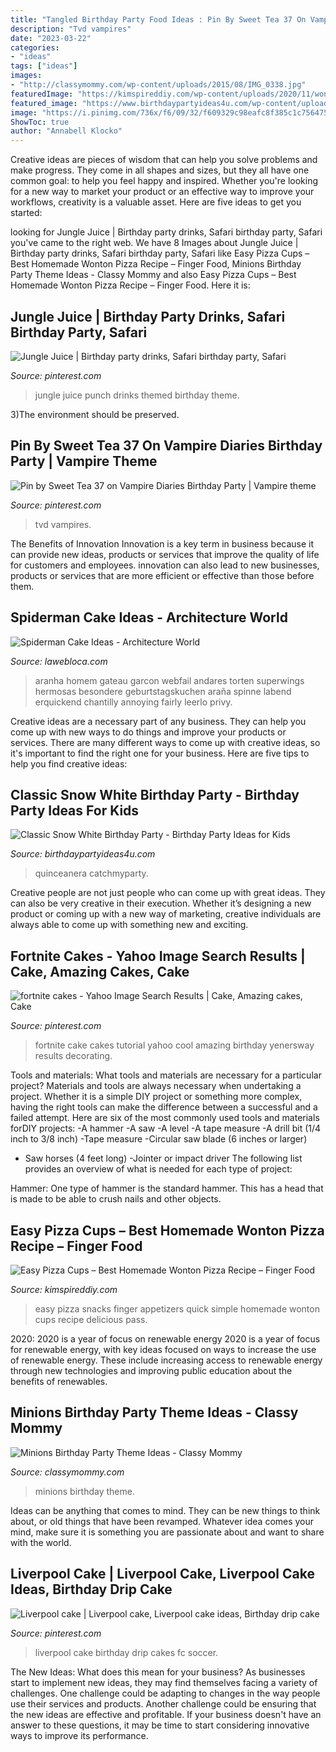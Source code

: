 ```yaml
---
title: "Tangled Birthday Party Food Ideas : Pin By Sweet Tea 37 On Vampire Diaries Birthday Party"
description: "Tvd vampires"
date: "2023-03-22"
categories:
- "ideas"
tags: ["ideas"]
images:
- "http://classymommy.com/wp-content/uploads/2015/08/IMG_0338.jpg"
featuredImage: "https://kimspireddiy.com/wp-content/uploads/2020/11/wonton-pizza-cups-1-1.jpg"
featured_image: "https://www.birthdaypartyideas4u.com/wp-content/uploads/2016/05/Classic-Snow-White-Birthday-Party-Tutu-600x800.jpg"
image: "https://i.pinimg.com/736x/f6/09/32/f609329c98eafc8f385c1c756475f5d5.jpg"
ShowToc: true
author: "Annabell Klocko"
---
```



Creative ideas are pieces of wisdom that can help you solve problems and make progress. They come in all shapes and sizes, but they all have one common goal: to help you feel happy and inspired. Whether you're looking for a new way to market your product or an effective way to improve your workflows, creativity is a valuable asset. Here are five ideas to get you started: 

	

		
looking for Jungle Juice | Birthday party drinks, Safari birthday party, Safari you've came to the right web. We have 8 Images about Jungle Juice | Birthday party drinks, Safari birthday party, Safari like Easy Pizza Cups – Best Homemade Wonton Pizza Recipe – Finger Food, Minions Birthday Party Theme Ideas - Classy Mommy and also Easy Pizza Cups – Best Homemade Wonton Pizza Recipe – Finger Food. Here it is:
		
    
## Jungle Juice | Birthday Party Drinks, Safari Birthday Party, Safari

<img loading=lazy src="https://i.pinimg.com/736x/70/41/f1/7041f1b3d02bee32eb4f5c0a277cd265.jpg" onerror="this.onerror=null;this.src='https://tse4.mm.bing.net/th?id=OIP.EyfbPGZZgI7FfSm5CLFK8wHaJ3&amp;pid=15.1';" alt="Jungle Juice | Birthday party drinks, Safari birthday party, Safari">

_Source: pinterest.com_

>jungle juice punch drinks themed birthday theme. 

	

3)The environment should be preserved. 

    
## Pin By Sweet Tea 37 On Vampire Diaries Birthday Party | Vampire Theme

<img loading=lazy src="https://i.pinimg.com/736x/c3/eb/cc/c3ebccf6bb2bf209764cf477d6e7b8e0.jpg" onerror="this.onerror=null;this.src='https://tse4.mm.bing.net/th?id=OIP.2wllPpR2c5Q58AdNQatFmAHaKT&amp;pid=15.1';" alt="Pin by Sweet Tea 37 on Vampire Diaries Birthday Party | Vampire theme">

_Source: pinterest.com_

>tvd vampires. 

	

The Benefits of Innovation
Innovation is a key term in business because it can provide new ideas, products or services that improve the quality of life for customers and employees. innovation can also lead to new businesses, products or services that are more efficient or effective than those before them.

    
## Spiderman Cake Ideas - Architecture World

<img loading=lazy src="https://lawebloca.com/wp-content/uploads/2012/11/spiderman-diy-cake.jpg" onerror="this.onerror=null;this.src='https://tse4.mm.bing.net/th?id=OIP.Ealpo9CvKDaMfhFMSFKG_gHaJ4&amp;pid=15.1';" alt="Spiderman Cake Ideas - Architecture World">

_Source: lawebloca.com_

>aranha homem gateau garcon webfail andares torten superwings hermosas besondere geburtstagskuchen araña spinne labend erquickend chantilly annoying fairly leerlo privy. 

	

Creative ideas are a necessary part of any business. They can help you come up with new ways to do things and improve your products or services. There are many different ways to come up with creative ideas, so it's important to find the right one for your business. Here are five tips to help you find creative ideas: 

    
## Classic Snow White Birthday Party - Birthday Party Ideas For Kids

<img loading=lazy src="https://www.birthdaypartyideas4u.com/wp-content/uploads/2016/05/Classic-Snow-White-Birthday-Party-Tutu-600x800.jpg" onerror="this.onerror=null;this.src='https://tse4.mm.bing.net/th?id=OIP.xujg8-xVZfZRA-um-CQJlgHaJ4&amp;pid=15.1';" alt="Classic Snow White Birthday Party - Birthday Party Ideas for Kids">

_Source: birthdaypartyideas4u.com_

>quinceanera catchmyparty. 

	

Creative people are not just people who can come up with great ideas. They can also be very creative in their execution. Whether it’s designing a new product or coming up with a new way of marketing, creative individuals are always able to come up with something new and exciting.

    
## Fortnite Cakes - Yahoo Image Search Results | Cake, Amazing Cakes, Cake

<img loading=lazy src="https://i.pinimg.com/736x/b9/92/30/b99230f4f70fc31b38ab924cb93c7682.jpg" onerror="this.onerror=null;this.src='https://tse4.mm.bing.net/th?id=OIP.RB9boDyhZWKxCFs9OZsq2QHaNK&amp;pid=15.1';" alt="fortnite cakes - Yahoo Image Search Results | Cake, Amazing cakes, Cake">

_Source: pinterest.com_

>fortnite cake cakes tutorial yahoo cool amazing birthday yenersway results decorating. 

	

Tools and materials: What tools and materials are necessary for a particular project?
Materials and tools are always necessary when undertaking a project. Whether it is a simple DIY project or something more complex, having the right tools can make the difference between a successful and a failed attempt. Here are six of the most commonly used tools and materials forDIY projects:
-A hammer
-A saw
-A level
-A tape measure
-A drill bit (1/4 inch to 3/8 inch) 
-Tape measure 
-Circular saw blade (6 inches or larger) 
- Saw horses (4 feet long)  -Jointer or impact driver 
The following list provides an overview of what is needed for each type of project: 

Hammer: One type of hammer is the standard hammer. This has a head that is made to be able to crush nails and other objects.

    
## Easy Pizza Cups – Best Homemade Wonton Pizza Recipe – Finger Food

<img loading=lazy src="https://kimspireddiy.com/wp-content/uploads/2020/11/wonton-pizza-cups-1-1.jpg" onerror="this.onerror=null;this.src='https://tse4.mm.bing.net/th?id=OIP.oEmORceR1hnaIvZUZAsciAHaLH&amp;pid=15.1';" alt="Easy Pizza Cups – Best Homemade Wonton Pizza Recipe – Finger Food">

_Source: kimspireddiy.com_

>easy pizza snacks finger appetizers quick simple homemade wonton cups recipe delicious pass. 

	

2020: 2020 is a year of focus on renewable energy
2020 is a year of focus for renewable energy, with key ideas focused on ways to increase the use of renewable energy. These include increasing access to renewable energy through new technologies and improving public education about the benefits of renewables.

    
## Minions Birthday Party Theme Ideas - Classy Mommy

<img loading=lazy src="http://classymommy.com/wp-content/uploads/2015/08/IMG_0338.jpg" onerror="this.onerror=null;this.src='https://tse4.mm.bing.net/th?id=OIP.h1rVCe32MWrHIlG6QhjfZgHaFj&amp;pid=15.1';" alt="Minions Birthday Party Theme Ideas - Classy Mommy">

_Source: classymommy.com_

>minions birthday theme. 

	

Ideas can be anything that comes to mind. They can be new things to think about, or old things that have been revamped. Whatever idea comes your mind, make sure it is something you are passionate about and want to share with the world.

    
## Liverpool Cake | Liverpool Cake, Liverpool Cake Ideas, Birthday Drip Cake

<img loading=lazy src="https://i.pinimg.com/736x/f6/09/32/f609329c98eafc8f385c1c756475f5d5.jpg" onerror="this.onerror=null;this.src='https://tse2.mm.bing.net/th?id=OIP.E1CT1E6kY38WM96c8LsNeQHaLH&amp;pid=15.1';" alt="Liverpool cake | Liverpool cake, Liverpool cake ideas, Birthday drip cake">

_Source: pinterest.com_

>liverpool cake birthday drip cakes fc soccer. 

	

The New Ideas: What does this mean for your business?
As businesses start to implement new ideas, they may find themselves facing a variety of challenges. One challenge could be adapting to changes in the way people use their services and products. Another challenge could be ensuring that the new ideas are effective and profitable. If your business doesn't have an answer to these questions, it may be time to start considering innovative ways to improve its performance.

